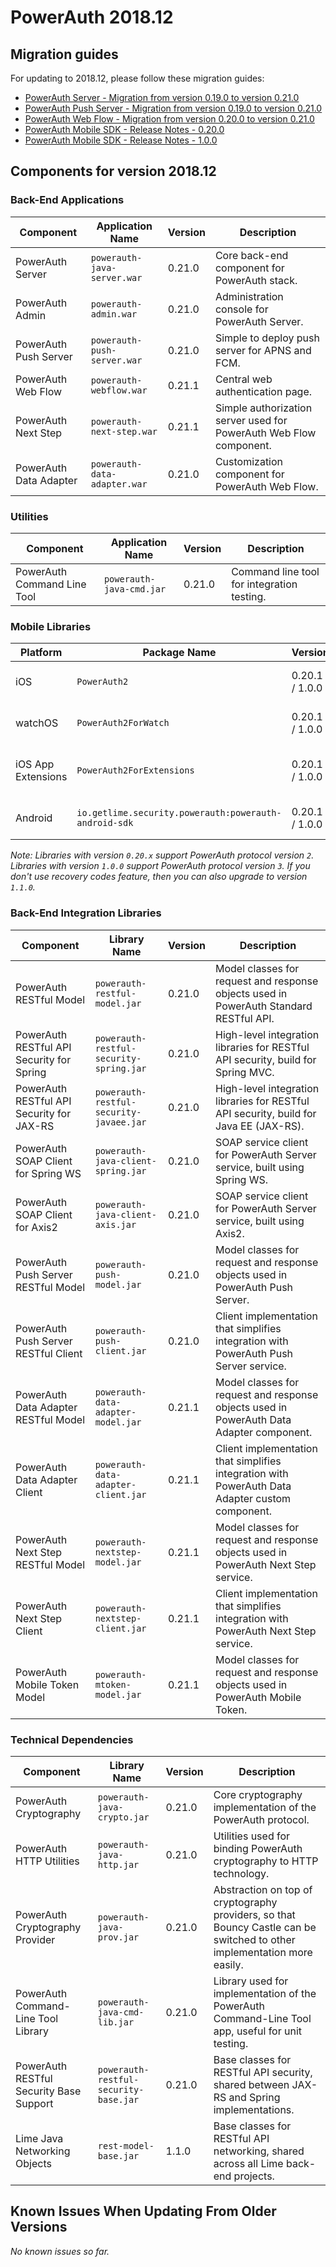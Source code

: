# PowerAuth 2018.12

## Migration guides

For updating to 2018.12, please follow these migration guides:

- [PowerAuth Server - Migration from version 0.19.0 to version 0.21.0](https://github.com/wultra/powerauth-server/blob/develop/docs/PowerAuth-Server-0.21.0.md)
- [PowerAuth Push Server - Migration from version 0.19.0 to version 0.21.0](https://github.com/wultra/powerauth-push-server/blob/develop/docs/PowerAuth-Push-Server-0.21.0.md)
- [PowerAuth Web Flow - Migration from version 0.20.0 to version 0.21.0](https://github.com/wultra/powerauth-webflow/blob/develop/docs/Web-Flow-0.21.0.md)
- [PowerAuth Mobile SDK - Release Notes - 0.20.0](https://github.com/wultra/powerauth-mobile-sdk/releases/tag/0.20.0)
- [PowerAuth Mobile SDK - Release Notes - 1.0.0](https://github.com/wultra/powerauth-mobile-sdk/releases/tag/1.0.0)

## Components for version 2018.12

### Back-End Applications

| Component | Application Name | Version | Description |
|---|---|---|---|
| PowerAuth Server | `powerauth-java-server.war` | 0.21.0 | Core back-end component for PowerAuth stack. |
| PowerAuth Admin | `powerauth-admin.war` | 0.21.0 | Administration console for PowerAuth Server. |
| PowerAuth Push Server | `powerauth-push-server.war` | 0.21.0 | Simple to deploy push server for APNS and FCM. |
| PowerAuth Web Flow | `powerauth-webflow.war` | 0.21.1 | Central web authentication page. |
| PowerAuth Next Step | `powerauth-next-step.war` | 0.21.1 | Simple authorization server used for PowerAuth Web Flow component. |
| PowerAuth Data Adapter | `powerauth-data-adapter.war` | 0.21.0 | Customization component for PowerAuth Web Flow. |

### Utilities

| Component | Application Name | Version | Description |
|---|---|---|---|
| PowerAuth Command Line Tool | `powerauth-java-cmd.jar` | 0.21.0 | Command line tool for integration testing. |

### Mobile Libraries

| Platform | Package Name | Version | Description |
|---|---|---|---|
| iOS | `PowerAuth2` | 0.20.1 / 1.0.0 | A client library for iOS. |
| watchOS | `PowerAuth2ForWatch` | 0.20.1 / 1.0.0 | A limited library for watchOS. |
| iOS App Extensions | `PowerAuth2ForExtensions` | 0.20.1 / 1.0.0 | A limited library for iOS App Extensions. |
| Android | `io.getlime.security.powerauth:powerauth-android-sdk` | 0.20.1 / 1.0.0 | A client library for Android. |

_Note: Libraries with version `0.20.x` support PowerAuth protocol version `2`. Libraries with version `1.0.0` support PowerAuth protocol version `3`. If you don't use recovery codes feature, then you can also upgrade to version `1.1.0`._ 

### Back-End Integration Libraries

| Component | Library Name |  Version | Description |
|---|---|---|---|
| PowerAuth RESTful Model | `powerauth-restful-model.jar` | 0.21.0 | Model classes for request and response objects used in PowerAuth Standard RESTful API. |
| PowerAuth RESTful API Security for Spring | `powerauth-restful-security-spring.jar` | 0.21.0 | High-level integration libraries for RESTful API security, build for Spring MVC. |
| PowerAuth RESTful API Security for JAX-RS | `powerauth-restful-security-javaee.jar` | 0.21.0 | High-level integration libraries for RESTful API security, build for Java EE (JAX-RS). |
| PowerAuth SOAP Client for Spring WS | `powerauth-java-client-spring.jar` | 0.21.0 | SOAP service client for PowerAuth Server service, built using Spring WS. |
| PowerAuth SOAP Client for Axis2 | `powerauth-java-client-axis.jar` | 0.21.0 | SOAP service client for PowerAuth Server service, built using Axis2. |
| PowerAuth Push Server RESTful Model | `powerauth-push-model.jar` | 0.21.0 | Model classes for request and response objects used in PowerAuth Push Server. |
| PowerAuth Push Server RESTful Client | `powerauth-push-client.jar` | 0.21.0 | Client implementation that simplifies integration with PowerAuth Push Server service. |
| PowerAuth Data Adapter RESTful Model | `powerauth-data-adapter-model.jar` | 0.21.1 | Model classes for request and response objects used in PowerAuth Data Adapter component. |
| PowerAuth Data Adapter Client | `powerauth-data-adapter-client.jar` | 0.21.1 | Client implementation that simplifies integration with PowerAuth Data Adapter custom component. |
| PowerAuth Next Step RESTful Model | `powerauth-nextstep-model.jar` | 0.21.1 | Model classes for request and response objects used in PowerAuth Next Step service. |
| PowerAuth Next Step Client | `powerauth-nextstep-client.jar` | 0.21.1 | Client implementation that simplifies integration with PowerAuth Next Step service. |
| PowerAuth Mobile Token Model | `powerauth-mtoken-model.jar` | 0.21.1 | Model classes for request and response objects used in PowerAuth Mobile Token. |

### Technical Dependencies

| Component | Library Name | Version | Description |
|---|---|---|---|
| PowerAuth Cryptography | `powerauth-java-crypto.jar` | 0.21.0 | Core cryptography implementation of the PowerAuth protocol. |
| PowerAuth HTTP Utilities | `powerauth-java-http.jar` | 0.21.0 | Utilities used for binding PowerAuth cryptography to HTTP technology. |
| PowerAuth Cryptography Provider | `powerauth-java-prov.jar` | 0.21.0 | Abstraction on top of cryptography providers, so that Bouncy Castle can be switched to other implementation more easily. |
| PowerAuth Command-Line Tool Library | `powerauth-java-cmd-lib.jar` | 0.21.0 | Library used for implementation of the PowerAuth Command-Line Tool app, useful for unit testing. |
| PowerAuth RESTful Security Base Support | `powerauth-restful-security-base.jar` | 0.21.0 | Base classes for RESTful API security, shared between JAX-RS and Spring implementations. |
| Lime Java Networking Objects | `rest-model-base.jar` | 1.1.0 | Base classes for RESTful API networking, shared across all Lime back-end projects. |

## Known Issues When Updating From Older Versions

_No known issues so far._